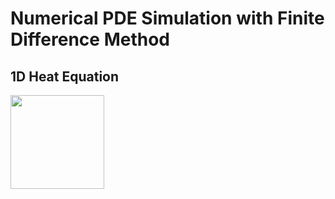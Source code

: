 # Numerical PDE Simulation with Finite Difference Method

## 1D Heat Equation

<img src="https://cloud.githubusercontent.com/assets/yourgif.gif" width="150" height="150">
